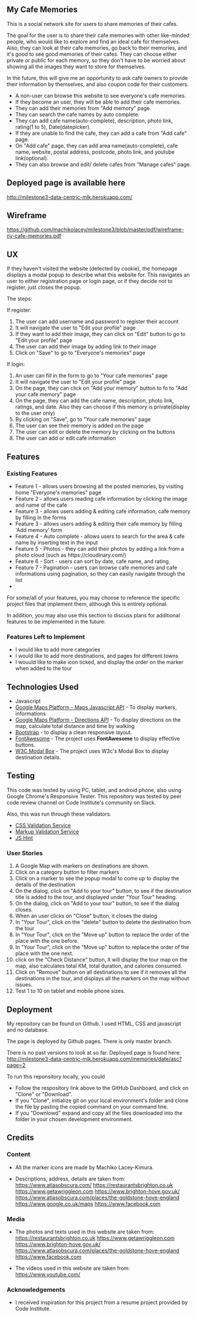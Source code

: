 ## My Cafe Memories

This is a social network site for users to share memories of their cafes.


The goal for the user is to share their cafe memories with other like-minded people, who would like to explore and find an ideal cafe for themselves.
Also, they can look at their cafe memories, go back to their memories, and it's good to see good memories of their cafes.
They can choose either private or public for each memory, so they don't have to be worried about showing all the images they want to store for themselves.

In the future, this will give me an opportunity to ask cafe owners to provide their information by themselves, and also coupon code for their customers.


<ul>
<li>A non-user can browse this website to see everyone's cafe memories.</li>
<li>If they become an user, they will be able to add their cafe memories.</li>
<li>They can add their memories from "Add memory" page. </li>
<li>They can search the cafe names by auto complete. </li>
<li>They can add cafe name(auto-complete), description, photo link, rating(1 to 5), Date(datepicker).</li>
<li>If they are unable to find the cafe, they can add a cafe from "Add cafe" page.</li>
<li>On "Add cafe" page, they can add area name(auto-complete), cafe name, website, postal address, postcode, photo link, and youtube link(optional).
</li>
<li>They can also browse and edit/ delete cafes from "Manage cafes" page.</li>
</ul>


## Deployed page is available here
http://milestone3-data-centric-mlk.herokuapp.com/


## Wireframe

https://github.com/machikolacey/milestone3/blob/master/pdf/wireframe-ny-cafe-memories.pdf


## UX

If they haven't visited the website (detected by cookie), the homepage displays a modal popup to describe what this website for.
This navigates an user to either registration page or login page, or if they decide not to register, just closes the popup.

The steps:
 
 If register:

<ol>
<li>The user can add username and password to register their account</li>
<li>It will navigate the user to "Edit your profile" page</li>
<li>If they want to add their image, they can click on "Edit" button to go to "Edit your profile" page</li>
<li>The user can add their image by adding link to their image</li>
<li>Click on "Save" to go to "Everyone's memories" page</li>
</ol>


 If login:

<ol>
<li>An user can fill in the form to go to "Your cafe memories" page</li>
<li>It will navigate the user to "Edit your profile" page</li>
<li>On the page, they can click on "Add your memory" button to fo to "Add your cafe memory" page</li>
<li>On the page, they can add the cafe name, description, photo link, ratings, and date. Also they can choose if this memory is private(display to the user only)</li>
<li>By clicking on "Save", go to "Your cafe memories" page</li>
<li>The user can see their memory is added on the page</li>
<li>The user can edit or delete the memory by clicking on the buttons</li>
<li>The user can add or edit cafe information</li>
</ol>



## Features


### Existing Features

<ul>
<li>Feature 1 - allows users browsing all the posted memories, by visiting home "Everyone's memories" page</li>
<li>Feature 2 - allows users reading cafe information by clicking the image and name of the cafe </li>
<li>Feature 3 - allows users adding & editing cafe information, cafe memory by filling in the forms</li>
<li>Feature 3 - allows users adding & editing their cafe memory by filling 'Add memory' form</li>
<li>Feature 4 - Auto complete - allows users to search for the area & cafe name by inserting text in the input</li>
<li>Feature 5 - Photos - they can add their photos by adding a link from a photo cloud (such as https://cloudinary.com/)</li>
<li>Feature 6 - Sort - users can sort by date, cafe name, and rating</li>
<li>Feature 7 - Pagination - users can browse cafe memories and cafe informations using pagination, so they can easily navigate through the list</li>
<li></li>
</ul>


For some/all of your features, you may choose to reference the specific project files that implement them, although this is entirely optional.

In addition, you may also use this section to discuss plans for additional features to be implemented in the future:

### Features Left to Implement
- I would like to add more categories
- I would like to add more destinations, and pages for different towns
- I wouuld like to make icon ticked, and display the order on the marker when added to the tour

## Technologies Used

 <ul>
         <li>Javascript</li>
         <li><a href="https://developers.google.com/maps/documentation/javascript/tutorial" rel="nofollow">Google Maps Platform - Maps Javascript API</a> - To display markers, informations
        </li>
        <li><a href="https://developers.google.com/maps/documentation/directions/start" rel="nofollow">Google Maps Platform - Directions API</a> - To display directions on the map, calculate total distance and time by walking
        </li>
        <li>
           <a href="https://getbootstrap.com/" rel="nofollow">Bootstrap</a> - to display a clean responsive layout.
        </li>
        <li><a href="https://fontawesome.com/" rel="nofollow">FontAwesome</a> - The project uses <strong>FontAwesome</strong> to display effective buttons.
        </li>
         <li><a href="https://www.w3schools.com/howto/howto_css_modals.asp" rel="nofollow">W3C Modal Box</a> - The project uses W3c's Modal Box to display destination details.  
        </li> 
       </ul>
       
       
## Testing
This code was tested by using PC, tablet, and android phone, also using Google Chrome's Responsive Tester. This repository was tested by peer code review channel on Code Institute's community on Slack.

Also, this was run through these validators.

<ul>
<li><a href="https://jigsaw.w3.org/css-validator/" target="_blank">CSS Validation Service</a></li>
<li><a href="https://validator.w3.org/" target="_blank">Markup Validation Service</a></li>
<li><a href="https://jshint.com/" target="_blank">JS Hint</a></li>
</ul>

<h3>User Stories</h3>

<ol>
<li>A Google Map with markers on destinations are shown.</li>
<li>Click on a category button to filter markers</li>
<li>Click on a marker to see the popup modal to come up to display the details of the destination</li>
<li>On the dialog, click on  "Add to your tour" button, to see if the destination title is added to the tour, and displayed under "Your Tour" heading.</li>
<li>On the dialog, click on  "Add to your tour" button, to see if the dialog closes.</li>

<li>When an user clicks on "Close" button, it closes the dialog</li>
<li>In "Your Tour", click on the "delete" button to delete the destination from the tour</li>
<li>In "Your Tour", click on the "Move up" button to replace the order of the place with the one before.</li>
<li>In "Your Tour", click on  the "Move up" button to replace the order of the place with the one next.</li>
<li>click on  the "Check Distance" button, it will display the tour map on the map, also calculates total KM, total duration, and calories consumed.</li>
<li>Click on "Remove" button on all destinations to see if it removes all the destinations in the tour, and displays all the markers on the map without issues.</li>
<li>Test 1 to 10 on tablet and mobile phone sizes.</li>
</ol>


## Deployment

My repository can be found on Github. I used HTML, CSS and javascript and no database.

The page is deployed by Github pages. There is only master branch. 

There is no past versions to look at so far. Deployed page is found here:
http://milestone3-data-centric-mlk.herokuapp.com/memories/date/asc?page=2

To run this reponsitory locally, you could
<ul>
<li>Follow the respository link above to the GitHub Dashboard, and click on "Clone" or "Download".</li>
<li>If you "Clone", initialize git on your local environment's folder and clone the file by pasting the copied command on your command line.</li>
<li>If you "Downlowd" expand and copy all the files downloaded into the folder in your chosen development environment.</li>
</ul>


## Credits

### Content
- All the marker icons are made by Machiko Lacey-Kimura.

- Descriptions, address, details are taken from:
https://www.atlasobscura.com/
https://restaurantsbrighton.co.uk
https://www.getawriggleon.com
https://www.brighton-hove.gov.uk/
https://www.atlasobscura.com/places/the-goldstone-hove-england
https://www.google.co.uk/maps
https://www.facebook.com


### Media
- The photos and texts used in this website are taken from:
https://restaurantsbrighton.co.uk
https://www.getawriggleon.com
https://www.brighton-hove.gov.uk/
https://www.atlasobscura.com/places/the-goldstone-hove-england
https://www.facebook.com

- The videos used in this website are taken from:
https://www.youtube.com/


### Acknowledgements

- I received inspiration for this project from a resume project provided by Code Institute.

